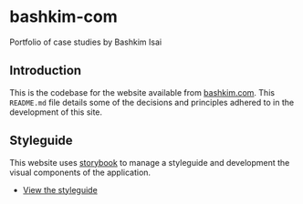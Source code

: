 # bashkim-com

Portfolio of case studies by Bashkim Isai

## Introduction

This is the codebase for the website available from [bashkim.com](https://wwww.bashkim.com/). This `README.md` file details some of the decisions and principles adhered to in the development of this site.

## Styleguide

This website uses [storybook](https://storybook.js.org/) to manage a styleguide and development the visual components of the application.

- [View the styleguide](https://styleguide.bashkim.com/)
